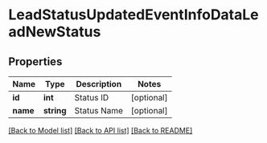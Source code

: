 # LeadStatusUpdatedEventInfoDataLeadNewStatus

## Properties
Name | Type | Description | Notes
------------ | ------------- | ------------- | -------------
**id** | **int** | Status ID | [optional] 
**name** | **string** | Status Name | [optional] 

[[Back to Model list]](../../README.md#documentation-for-models) [[Back to API list]](../../README.md#documentation-for-api-endpoints) [[Back to README]](../../README.md)

